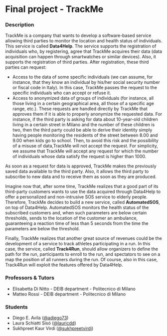# Final project - TrackMe

### Description
TrackMe is a company that wants to develop a software-based service allowing third parties to monitor the location and health status of individuals. This service is called __Data4Help__. The service supports the registration of individuals who, by registering, agree that TrackMe acquires their data (data acquisition can happen through smartwatches or similar devices). Also, it supports the registration of third parties. After registration, these third parties can request:
* Access to the data of some specific individuals (we can assume, for instance, that they know an individual by his/her social security number or fiscal code in Italy). In this case, TrackMe passes the request to the specific individuals who can accept or refuse it.
* Access to anonymized data of groups of individuals (for instance, all those living in a certain geographical area, all those of a specific age range, etc.). These requests are handled directly by TrackMe that approves them if it is able to properly anonymize the requested data. For instance, if the third party is asking for data about 10-year-old children living in a certain street in Milano and the number of these children is two, then the third party could be able to derive their identity simply having people monitoring the residents of the street between 8.00 and 9.00 when kids go to school. Then, to avoid this risk and the possibility of a misuse of data,TrackMe will not accept the request. For simplicity, we assume that TrackMe will accept any request for which the number of individuals whose data satisfy the request is higher than 1000. 

As soon as a request for data is approved, TrackMe makes the previously saved data available to the third party. Also, it allows the third party to subscribe to new data and to receive them as soon as they are produced. 

Imagine now that, after some time, TrackMe realizes that a good part of its third-party customers wants to use the data acquired through Data4Help to offer a personalized and non-intrusive SOS service to elderly people. Therefore, TrackMe decides to build a new service, called __AutomatedSOS__, on top of Data4Help. AutomatedSOS monitors the health status of the subscribed customers and, when such parameters are below certain thresholds, sends to the location of the customer an ambulance, guaranteeing a reaction time of less than 5 seconds from the time the parameters are below the threshold. 

Finally, TrackMe realizes that another great source of revenues could be the development of a service to track athletes participating in a run. In this case, the service, called __Track4Run__, should allow organizers to define the path for the run, participants to enroll to the run, and spectators to see on a map the position of all runners during the run. Of course, also in this case, Track4Run will exploit the features offered by Data4Help. 

### Professors & Tutors
 * Elisabetta Di Nitto - DEIB department - Politecnico di Milano
 * Matteo Rossi - DEIB department - Politecnico di Milano
 
### Students
 * Diego E. Avila ([@adiego73](http://github.com/adiego73))
 * Laura Schiatti Sisó ([@lauricdd](https://github.com/lauricdd))
 * Sukhpreet Kaur Virdi ([@sukhpreetvirdi](https://github.com/sukhpreetvirdi))
